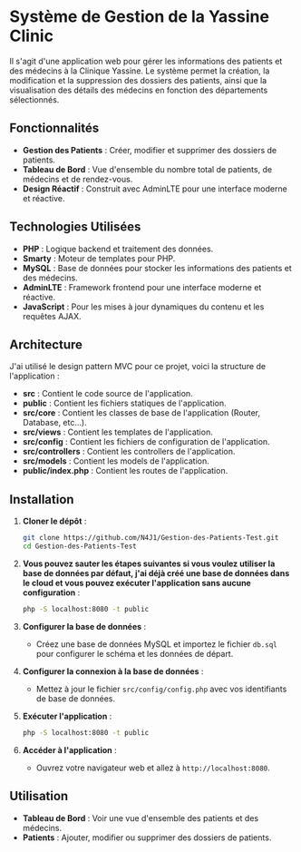 # Système de Gestion de la Yassine Clinic

Il s'agit d'une application web pour gérer les informations des patients et des médecins à la Clinique Yassine. Le système permet la création, la modification et la suppression des dossiers des patients, ainsi que la visualisation des détails des médecins en fonction des départements sélectionnés.

## Fonctionnalités

- **Gestion des Patients** : Créer, modifier et supprimer des dossiers de patients.
- **Tableau de Bord** : Vue d'ensemble du nombre total de patients, de médecins et de rendez-vous.
- **Design Réactif** : Construit avec AdminLTE pour une interface moderne et réactive.

## Technologies Utilisées

- **PHP** : Logique backend et traitement des données.
- **Smarty** : Moteur de templates pour PHP.
- **MySQL** : Base de données pour stocker les informations des patients et des médecins.
- **AdminLTE** : Framework frontend pour une interface moderne et réactive.
- **JavaScript** : Pour les mises à jour dynamiques du contenu et les requêtes AJAX.

## Architecture

J'ai utilisé le design pattern MVC pour ce projet, voici la structure de l'application :

- **src** : Contient le code source de l'application.
- **public** : Contient les fichiers statiques de l'application.
- **src/core** : Contient les classes de base de l'application (Router, Database, etc...).
- **src/views** : Contient les templates de l'application.
- **src/config** : Contient les fichiers de configuration de l'application.
- **src/controllers** : Contient les controllers de l'application.
- **src/models** : Contient les models de l'application.
- **public/index.php** : Contient les routes de l'application.


## Installation

1. **Cloner le dépôt** :
   ```bash
   git clone https://github.com/N4J1/Gestion-des-Patients-Test.git
   cd Gestion-des-Patients-Test
   ```

2. **Vous pouvez sauter les étapes suivantes si vous voulez utiliser la base de données par défaut, j'ai déjà créé une base de données dans le cloud et vous pouvez exécuter l'application sans aucune configuration** :
   ```bash
   php -S localhost:8080 -t public
   ```

3. **Configurer la base de données** :
   - Créez une base de données MySQL et importez le fichier `db.sql` pour configurer le schéma et les données de départ.

4. **Configurer la connexion à la base de données** :
   - Mettez à jour le fichier `src/config/config.php` avec vos identifiants de base de données.

5. **Exécuter l'application** :
   ```bash
   php -S localhost:8080 -t public
   ```

6. **Accéder à l'application** :
   - Ouvrez votre navigateur web et allez à `http://localhost:8080`.

## Utilisation

- **Tableau de Bord** : Voir une vue d'ensemble des patients et des médecins.
- **Patients** : Ajouter, modifier ou supprimer des dossiers de patients.



```

